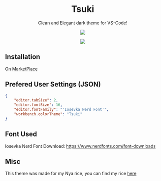 <h1 align="center">Tsuki</h1>

<p align="center">
    Clean and Elegant dark theme for VS-Code!
</p>

<p align="center">
  <img src="https://github.com/re1san/Tsuki/raw/main/.github/assests/preview0.png">
</p>

<p align="center">
  <img src="https://github.com/re1san/Tsuki/raw/main/.github/assests/preview1.png">
</p>

## Installation

On [MarketPlace]()

## Prefered User Settings (JSON) 

```json
{
    "editor.tabSize": 2,
    "editor.fontSize": 16,
    "editor.fontFamily": "'Iosevka Nerd Font'",
    "workbench.colorTheme": "Tsuki"
}
```
## Font Used

Iosevka Nerd Font Download: https://www.nerdfonts.com/font-downloads

## Misc

This theme was made for my Nya rice, you can find my rice [here](https://github.com/re1san/Kde-Dots)


